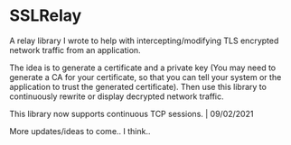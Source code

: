 # SSLRelay
A relay library I wrote to help with intercepting/modifying TLS encrypted network traffic from an application.

The idea is to generate a certificate and a private key (You may need to generate a CA for your certificate, so that you can tell your system or the application to trust the generated certificate).
Then use this library to continuously rewrite or display decrypted network traffic.

This library now supports continuous TCP sessions. | 09/02/2021

More updates/ideas to come.. I think..
